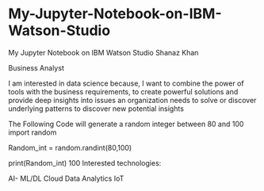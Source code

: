 # My-Jupyter-Notebook-on-IBM-Watson-Studio
My Jupyter Notebook on IBM Watson Studio
Shanaz Khan

Business Analyst

I am interested in data science because, I want to combine the power of tools with the business requirements, to create powerful solutions and provide deep insights into issues an organization needs to solve or discover underlying patterns to discover new potential insights

The Following Code will generate a random integer between 80 and 100
import random

Random_int = random.randint(80,100)

print(Random_int)
100
Interested technologies:

AI- ML/DL
Cloud
Data Analytics
IoT

